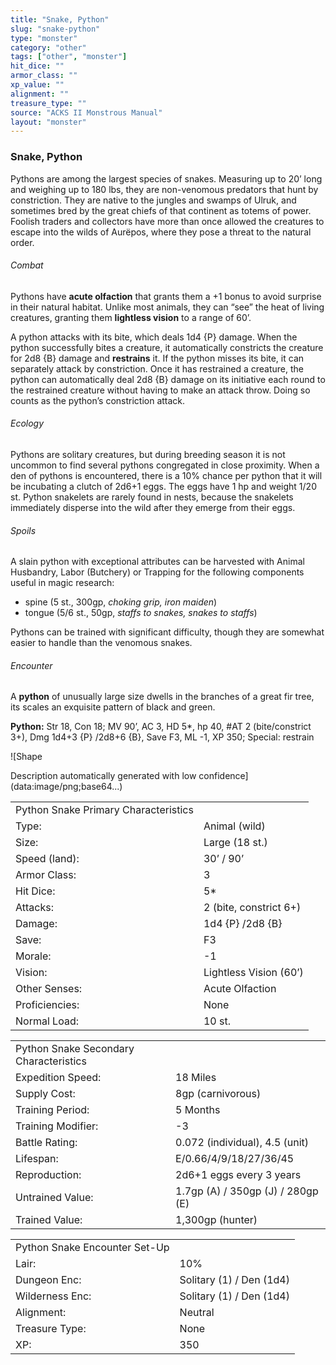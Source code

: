 ```yaml
---
title: "Snake, Python"
slug: "snake-python"
type: "monster"
category: "other"
tags: ["other", "monster"]
hit_dice: ""
armor_class: ""
xp_value: ""
alignment: ""
treasure_type: ""
source: "ACKS II Monstrous Manual"
layout: "monster"
---
```


### Snake, Python

Pythons are among the largest species of snakes. Measuring up to 20’ long and weighing up to 180
lbs, they are non-venomous predators that hunt by constriction. They are native to the jungles and
swamps of Ulruk, and sometimes bred by the great chiefs of that continent as totems of power.
Foolish traders and collectors have more than once allowed the creatures to escape into the wilds of
Aurëpos, where they pose a threat to the natural order.

###### Combat

Pythons have **acute olfaction** that grants them a +1 bonus to avoid surprise in their natural
habitat. Unlike most animals, they can “see” the heat of living creatures, granting them **lightless
vision** to a range of 60’.

A python attacks with its bite, which deals 1d4 {P} damage. When the python successfully bites a
creature, it automatically constricts the creature for 2d8 {B} damage and **restrains** it. If the
python misses its bite, it can separately attack by constriction. Once it has restrained a creature,
the python can automatically deal 2d8 {B} damage on its initiative each round to the restrained
creature without having to make an attack throw. Doing so counts as the python’s constriction
attack.

###### Ecology

Pythons are solitary creatures, but during breeding season it is not uncommon to find several
pythons congregated in close proximity. When a den of pythons is encountered, there is a 10% chance
per python that it will be incubating a clutch of 2d6+1 eggs. The eggs have 1 hp and weight 1/20 st.
Python snakelets are rarely found in nests, because the snakelets immediately disperse into the wild
after they emerge from their eggs.

###### Spoils

A slain python with exceptional attributes can be harvested with Animal Husbandry, Labor (Butchery)
or Trapping for the following components useful in magic research:

* spine (5 st., 300gp, *choking grip, iron maiden*)
* tongue (5/6 st., 50gp, *staffs to snakes, snakes to staffs*)

Pythons can be trained with significant difficulty, though they are somewhat easier to handle than
the venomous snakes.

###### Encounter

A **python** of unusually large size dwells in the branches of a great fir tree, its scales an
exquisite pattern of black and green.

**Python:** Str 18, Con 18; MV 90’, AC 3, HD 5\*, hp 40, #AT 2 (bite/constrict 3+), Dmg 1d4+3 {P}
/2d8+6 {B}, Save F3, ML -1, XP 350; Special: restrain

![Shape

Description automatically generated with low confidence](data:image/png;base64...)

|  |  |
| --- | --- |
| Python Snake Primary Characteristics | |
| Type: | Animal (wild) |
| Size: | Large (18 st.) |
| Speed (land): | 30’ / 90’ |
| Armor Class: | 3 |
| Hit Dice: | 5\* |
| Attacks: | 2 (bite, constrict 6+) |
| Damage: | 1d4 {P} /2d8 {B} |
| Save: | F3 |
| Morale: | -1 |
| Vision: | Lightless Vision (60’) |
| Other Senses: | Acute Olfaction |
| Proficiencies: | None |
| Normal Load: | 10 st. |

|  |  |
| --- | --- |
| Python Snake Secondary Characteristics | |
| Expedition Speed: | 18 Miles |
| Supply Cost: | 8gp (carnivorous) |
| Training Period: | 5 Months |
| Training Modifier: | -3 |
| Battle Rating: | 0.072 (individual), 4.5 (unit) |
| Lifespan: | E/0.66/4/9/18/27/36/45 |
| Reproduction: | 2d6+1 eggs every 3 years |
| Untrained Value: | 1.7gp (A) / 350gp (J) / 280gp (E) |
| Trained Value: | 1,300gp (hunter) |

|  |  |
| --- | --- |
| Python Snake Encounter Set-Up | |
| Lair: | 10% |
| Dungeon Enc: | Solitary (1) / Den (1d4) |
| Wilderness Enc: | Solitary (1) / Den (1d4) |
| Alignment: | Neutral |
| Treasure Type: | None |
| XP: | 350 |
